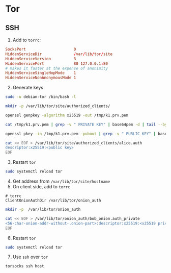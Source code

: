 # Tor

## SSH

1. Add to `torrc`:

```conf
SocksPort                     0
HiddenServiceDir              /var/lib/tor/site
HiddenServiceVersion          3
HiddenServicePort             80 127.0.0.1:80
# makes it faster at the expense of anonimity
HiddenServiceSingleHopMode    1
HiddenServiceNonAnonymousMode 1
```

2. Generate keys

```bash
sudo -u debian-tor /bin/bash -l

mkdir -p /var/lib/tor/site/authorized_clients/

openssl genpkey -algorithm x25519 -out /tmp/k1.prv.pem

cat /tmp/k1.prv.pem | grep -v " PRIVATE KEY" | base64pem -d | tail --bytes=32 | base32 | sed 's/=//g' > /tmp/k1.prv.key

openssl pkey -in /tmp/k1.prv.pem -pubout | grep -v " PUBLIC KEY" | base64pem -d | tail --bytes=32 | base32 | sed 's/=//g' > /tmp/k1.pub.key

cat << EOF > /var/lib/tor/site/authorized_clients/alice.auth
descriptor:x25519:<public key>
EOF
```

3. Restart `tor`

```bash
sudo systemctl reload tor
```

4. Get address from `/var/lib/tor/site/hostname` 
5. On client side, add to `torrc`

```
# torrc
ClientOnionAuthDir /var/lib/tor/onion_auth
```

```bash
mkdir -p  /var/lib/tor/onion_auth

cat << EOF > /var/lib/tor/onion_auth/bob_onion.auth_private
<56-char-onion-addr-without-.onion-part>:descriptor:x25519:<x25519 private key in base32>
EOF
```

6. Restart `tor`

```bash
sudo systemctl reload tor
```

7. Use `ssh` over `tor`

```bash
torsocks ssh host
```
